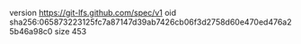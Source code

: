 version https://git-lfs.github.com/spec/v1
oid sha256:065873223125fc7a87147d39ab7426cb06f3d2758d60e470ed476a25b46a98c0
size 453
